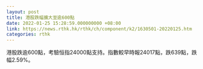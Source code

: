 ```yaml
---
layout: post
title: 港股跌幅擴大至逾600點
date: 2022-01-25 15:28:59.000000000 +08:00
link: https://news.rthk.hk/rthk/ch/component/k2/1630501-20220125.htm
categories: rthk
---
```


港股跌逾600點，考驗恒指24000點支持。指數較早時報24017點，跌639點，跌幅2.59%。
